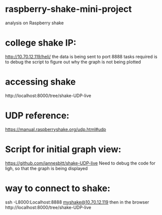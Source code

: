 # raspberry-shake-mini-project
analysis on Raspberry shake

# college shake IP:
http://10.70.12.119/heli/
the data is being sent to port 8888
tasks required is to debug the script to figure out why the graph is not being plotted
# accessing shake
http://localhost:8000/tree/shake-UDP-live

# UDP reference:
https://manual.raspberryshake.org/udp.html#udp

# Script for initial graph view:
https://github.com/iannesbitt/shake-UDP-live
Need to debug the code for ligh, so that the graph is being displayed

# way to connect to shake:
ssh -L8000:Localhost:8888 myshake@10.70.12.119
then in the browser http://localhost:8000/tree/shake-UDP-live
